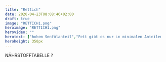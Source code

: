 ```yaml
---
title: "Rettich"
date: 2020-04-23T08:08:46+02:00
draft: true
image: "RETTICH1.png"
heroimage: "RETTICH1.png"
herovideo: ""
herotext: ["hohem Senfölanteil","Fett gibt es nur in minimalen Anteilen","Enzyme und Hormone enthalten"]
heroheight: 350px
---
```


 <!-- Rettichgrün besteht aus ca. 37 % schwefelhaltigem, ätherischem Öl mit hohem Senfölanteil. Proteine sind mit 2% vertreten, Fett gibt es nur in minimalen Anteilen (0,2%). Ansonsten sind die Vitamine A, B1, B2 Niacin und viel C enthalten. Zudem gibt es im Rettich 4% Kohlenhydrate, die Mineralien Eisen, Kalium, Kalzium, Magnesium, Natrium und Phosphor. Neben Bitterstoffen und Scharfstoffen (im Senföl) sind noch Enzyme und Hormone enthalten. Durch die Chlorophyllbildung im Wachsprozess vermehren sich die Inhaltsstoffe sehr rasch und steigern die pharmakologische Wirkung. -->

NÄHRSTOFFTABELLE ?
